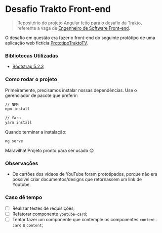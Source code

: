 # Desafio Trakto Front-end

> Repositório do projeto Angular feito para o desafio da Trakto, referente a vaga de [Engenheiro de Software Front-end](https://trakto.gupy.io/job/eyJzb3VyY2UiOiJndXB5X3B1YmxpY19wYWdlIiwiam9iSWQiOjQ2MjgwMDl9?jobBoardSource=gupy_public_page).

O desafio em questão era fazer o front-end do seguinte protótipo de uma aplicação web fictícia [PrototipoTraktoTV](https://www.figma.com/file/Ajzapgkl4vrXw8KnHlIwPh/PrototipoTraktoTV?node-id=18-268&t=RXk6nX07OS4AVwDH-0).

### Bibliotecas Utilizadas

- [Bootstrap 5.2.3](https://getbootstrap.com/docs/5.2/getting-started/introduction/)

### Como rodar o projeto

Primeiramente, precisamos instalar nossas dependências. Use o gerenciador de pacote que preferir:

```sh
// NPM
npm install

// Yarn
yarn install
```

Quando terminar a instalação:

```sh
ng serve
```

Maravilha! Projeto pronto para ser usado 😊

### Observações

- Os cartões dos vídeos de YouTube foram prototipados, porque não era possível criar documentos/designs que retornassem um link de Youtube.

### Caso dê tempo

- [ ] Realizar testes de requisições;
- [ ] Refatorar componente `youtube-card`;
- [ ] Tentar fazer um componente que contemple os componentes `content-card` e `content`;
